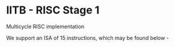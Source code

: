 # IITB - RISC Stage 1 

Multicycle RISC implementation

We support an ISA of 15 instructions, which may be found below - 

